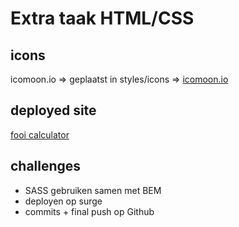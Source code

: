 # Extra taak HTML/CSS

## icons

icomoon.io => geplaatst in styles/icons => [icomoon.io](https://icomoon.io)

## deployed site

[fooi calculator](https://calc-thomas-peeters.surge.sh/)

## challenges

- SASS gebruiken samen met BEM
- deployen op surge
- commits + final push op Github
